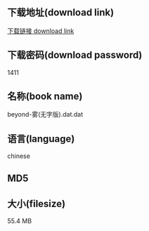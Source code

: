 ## 下载地址(download link)
[下载链接 download link](https://tutu365.netlify.app/?s=beyond-%E9%9B%BE%28%E6%97%A0%E5%AD%97%E7%89%88%29.dat)

## 下载密码(download password)
1411

## 名称(book name)
beyond-雾(无字版).dat.dat

## 语言(language)
chinese

## MD5


## 大小(filesize)
55.4 MB
